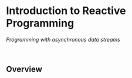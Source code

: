 # Introduction to Reactive Programming
*Programming with asynchronous data streams*

<br>

## Overview